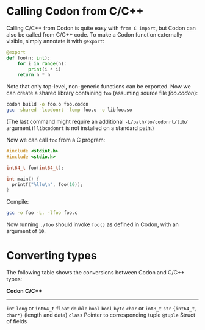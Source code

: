 Calling Codon from C/C++
========================

Calling C/C++ from Codon is quite easy with `from C import`, but Codon
can also be called from C/C++ code. To make a Codon function externally
visible, simply annotate it with `@export`:

``` python
@export
def foo(n: int):
    for i in range(n):
        print(i * i)
    return n * n
```

Note that only top-level, non-generic functions can be exported. Now we
can create a shared library containing `foo` (assuming source file
*foo.codon*):

``` bash
codon build -o foo.o foo.codon
gcc -shared -lcodonrt -lomp foo.o -o libfoo.so
```

(The last command might require an additional `-L/path/to/codonrt/lib/`
argument if `libcodonrt` is not installed on a standard path.)

Now we can call `foo` from a C program:

``` C
#include <stdint.h>
#include <stdio.h>

int64_t foo(int64_t);

int main() {
  printf("%llu\n", foo(10));
}
```

Compile:

``` bash
gcc -o foo -L. -lfoo foo.c
```

Now running `./foo` should invoke `foo()` as defined in Codon, with an
argument of `10`.

# Converting types

The following table shows the conversions between Codon and C/C++ types:

  **Codon**   **C/C++**
  ----------- --------------------------------------
  `int`       `long` or `int64_t`
  `float`     `double`
  `bool`      `bool`
  `byte`      `char` or `int8_t`
  `str`       `{int64_t, char*}` (length and data)
  `class`     Pointer to corresponding tuple
  `@tuple`    Struct of fields
